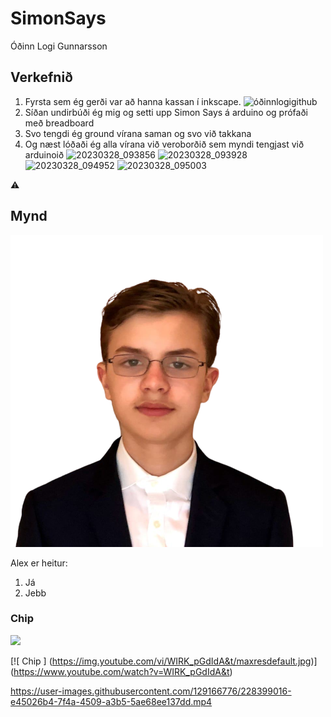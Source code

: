 # SimonSays
Óðinn Logi Gunnarsson

## Verkefnið
1. Fyrsta sem ég gerði var að hanna kassan í inkscape.
![óðinnlogigithub](https://user-images.githubusercontent.com/129166776/230197842-0ae514d2-ba13-4e05-bf86-3f1543481ad1.svg)
2. Síðan undirbúði ég mig og setti upp Simon Says á arduino og prófaði með breadboard
3. Svo tengdi ég ground vírana saman og svo við takkana 
4. Og næst lóðaði ég alla vírana við veroborðið sem myndi tengjast við arduinoið
![20230328_093856](https://user-images.githubusercontent.com/129166776/230199217-9ee9b3b4-d15e-47c6-ba87-4bb7b5fbe53d.jpg)
![20230328_093928](https://user-images.githubusercontent.com/129166776/230199290-842c8560-8322-484d-a0dc-4f5dca257b83.jpg)
![20230328_094952](https://user-images.githubusercontent.com/129166776/230199327-ea61b072-52cd-4489-b22b-75eb389ffb02.jpg)
![20230328_095003](https://user-images.githubusercontent.com/129166776/230199469-f9718d7a-1740-4f05-8774-d81cc775e6e0.jpg)




:warning:

## Mynd

![](./alex-removebg-preview.png)

Alex er heitur:
1. Já
2. Jebb

### Chip

[![](https://img.youtube.com/WIRK_pGdIdA&t=1448s/0.jpg)](https://www.youtube.com/watch?v=WIRK_pGdIdA&t=1448s)

[![ Chip ]
(https://img.youtube.com/vi/WIRK_pGdIdA&t/maxresdefault.jpg)]
(https://www.youtube.com/watch?v=WIRK_pGdIdA&t)

https://user-images.githubusercontent.com/129166776/228399016-e45026b4-7f4a-4509-a3b5-5ae68ee137dd.mp4
